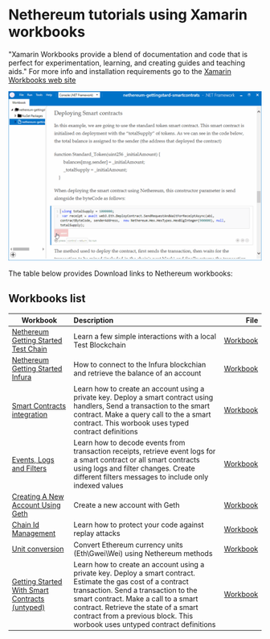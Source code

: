 # Nethereum tutorials using Xamarin workbooks

"Xamarin Workbooks provide a blend of documentation and code that is perfect for experimentation, learning, and creating guides and teaching aids." For more info and installation requirements go to the [Xamarin Workbooks web site]( https://developer.xamarin.com/guides/cross-platform/workbooks/)

![Workbook sample](screenshots/deploymentSample.gif)

The table below provides Download links to Nethereum workbooks:

## Workbooks list

| Workbook      | Description   | File |
| ------------- |:-------------| -----:|
|[Nethereum Getting Started Test Chain](nethereum-gettingstarted-testchain)|Learn a few simple interactions with a local Test Blockchain|[Workbook](nethereum-gettingstarted-testchain.workbook)|
|[Nethereum Getting Started Infura](nethereum-gettingstarted-infura)|How to connect to the Infura blockchian and retrieve the balance of an account|[Workbook](nethereum-gettingstarted-infura.workbook)|
[Smart Contracts integration](nethereum-smartcontrats-gettingstarted)|Learn how to create an account using a private key. Deploy a smart contract using handlers, Send a transaction to the smart contract. Make a query call to the a smart contract. This worbook uses typed contract definitions|[Workbook](nethereum-smartcontrats-gettingstarted.workbook)|
[Events, Logs and Filters](nethereum-events-gettingstarted)|Learn how to decode events from transaction receipts, retrieve event logs for a smart contract or all smart contracts using logs and filter changes. Create different filters messages to include only indexed values |[Workbook](nethereum-events-gettingstarted.workbook)|
|[Creating A New Account Using Geth](nethereum-creating-a-new-account-using-geth)|Create a new account with Geth |[Workbook](nethereum-creating-a-new-account-using-geth.workbook)|
[Chain Id Management](Nethereum-ChainID-Management)|Learn how to protect your code against replay attacks|[Workbook](Nethereum-ChainID-Management.workbook)|
[Unit conversion](nethereum-converting-units)|Convert Ethereum currency units \(Eth\Gwei\Wei\) using Nethereum methods|[Workbook](nethereum-converting-units.workbook)|
|[Getting Started With Smart Contracts (untyped)](nethereum-smartcontrats-untyped)|Learn how to create an account using a private key. Deploy a smart contract. Estimate the gas cost of a contract transaction. Send a transaction to the smart contract. Make a call to a smart contract. Retrieve the state of a smart contract from a previous block. This worbook uses untyped contract definitions|[Workbook](nethereum-smartcontrats-untyped.workbook)|

